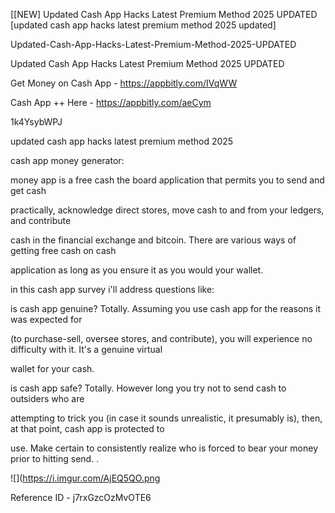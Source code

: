 [[NEW] Updated Cash App Hacks Latest Premium Method 2025 UPDATED [updated cash app hacks latest premium method 2025 updated]

Updated-Cash-App-Hacks-Latest-Premium-Method-2025-UPDATED

Updated Cash App Hacks Latest Premium Method 2025 UPDATED

Get Money on Cash App -  https://appbitly.com/IVqWW


Cash App ++ Here - https://appbitly.com/aeCym


1k4YsybWPJ

updated cash app hacks latest premium method 2025

cash app money generator:

money app is a free cash the board application that permits you to send and get cash

practically, acknowledge direct stores, move cash to and from your ledgers, and contribute

cash in the financial exchange and bitcoin. There are various ways of getting free cash on cash

application as long as you ensure it as you would your wallet.

in this cash app survey i'll address questions like:

is cash app genuine? Totally. Assuming you use cash app for the reasons it was expected for

(to purchase-sell, oversee stores, and contribute), you will experience no difficulty with it. It's a genuine virtual

wallet for your cash.

is cash app safe? Totally. However long you try not to send cash to outsiders who are

attempting to trick you (in case it sounds unrealistic, it presumably is), then, at that point, cash app is protected to

use. Make certain to consistently realize who is forced to bear your money prior to hitting send. .

![](https://i.imgur.com/AjEQ5QO.png

Reference ID - j7rxGzcOzMvOTE6